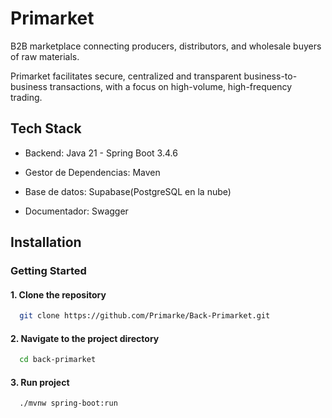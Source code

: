 
# Primarket

B2B marketplace connecting producers, distributors, and wholesale buyers of raw materials.

Primarket facilitates secure, centralized and transparent business-to-business transactions, with a focus on high-volume, high-frequency trading.






## Tech Stack

- Backend: Java 21 - Spring Boot 3.4.6

- Gestor de Dependencias: Maven

- Base de datos: Supabase(PostgreSQL en la nube)

- Documentador: Swagger


## Installation

### Getting Started

####   1. Clone the repository

```bash
  git clone https://github.com/Primarke/Back-Primarket.git
```

####  2. Navigate to the project directory

```bash
  cd back-primarket
```

####  3. Run project

```bash
  ./mvnw spring-boot:run
```    
